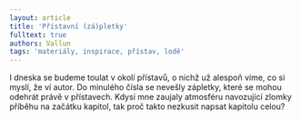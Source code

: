 ```yaml
---
layout: article
title: 'Přístavní (zá)pletky'
fulltext: true
authors: Vallun
tags: 'materiály, inspirace, přístav, lodě'
---
```


I dneska se budeme toulat v okolí přístavů,
o nichž už alespoň víme, co si myslí, že ví
autor. Do minulého čísla se nevešly zápletky,
které se mohou odehrát právě v přístavech.
Kdysi mne zaujaly atmosféru navozující
zlomky příběhu na začátku kapitol, tak
proč takto nezkusit napsat kapitolu celou?
